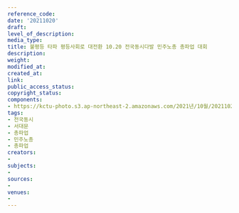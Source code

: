 ```yaml
---
reference_code: 
date: '20211020'
draft: 
level_of_description: 
media_type: 
title: 불평등 타파 평등사회로 대전환 10.20 전국동시다발 민주노총 총파업 대회
description: 
weight: 
modified_at: 
created_at: 
link: 
public_access_status: 
copyright_status: 
components:
- https://kctu-photo.s3.ap-northeast-2.amazonaws.com/2021년/10월/20211020-불평등+타파+평등사회로+대전환+10.20+전국동시다발+민주노총+총파업+대회_전국동시_서대문_총파업_민주노총_총파업/_1D20284.jpg
tags:
- 전국동시
- 서대문
- 총파업
- 민주노총
- 총파업
creators:
- 
subjects:
- 
sources:
- 
venues:
- 
---
```

